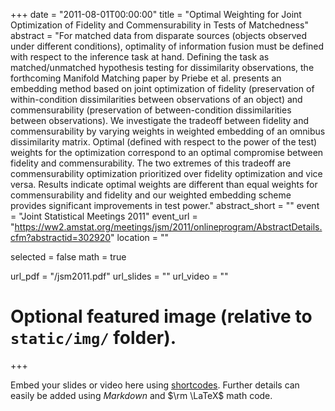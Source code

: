 +++
date = "2011-08-01T00:00:00"
title = "Optimal Weighting for Joint Optimization of Fidelity and Commensurability in Tests of Matchedness"
abstract = "For matched data from disparate sources (objects observed under different conditions), optimality of information fusion must be defined with respect to the inference task at hand. Defining the task as matched/unmatched hypothesis testing for dissimilarity observations, the forthcoming Manifold Matching paper by Priebe et al. presents an embedding method based on joint optimization of fidelity (preservation of within-condition dissimilarities between observations of an object) and commensurability (preservation of between-condition dissimilarities between observations). We investigate the tradeoff between fidelity and commensurability by varying weights in weighted embedding of an omnibus dissimilarity matrix. Optimal (defined with respect to the power of the test) weights for the optimization correspond to an optimal compromise between fidelity and commensurability. The two extremes of this tradeoff are commensurability optimization prioritized over fidelity optimization and vice versa. Results indicate optimal weights are different than equal weights for commensurability and fidelity and our weighted embedding scheme provides significant improvements in test power."
abstract_short = ""
event = "Joint Statistical Meetings 2011"
event_url = "https://ww2.amstat.org/meetings/jsm/2011/onlineprogram/AbstractDetails.cfm?abstractid=302920"
location = ""

selected = false
math = true

url_pdf = "/jsm2011.pdf"
url_slides = ""
url_video = ""

# Optional featured image (relative to `static/img/` folder).


+++

Embed your slides or video here using [shortcodes](https://gcushen.github.io/hugo-academic-demo/post/writing-markdown-latex/). Further details can easily be added using *Markdown* and $\rm \LaTeX$ math code. 
